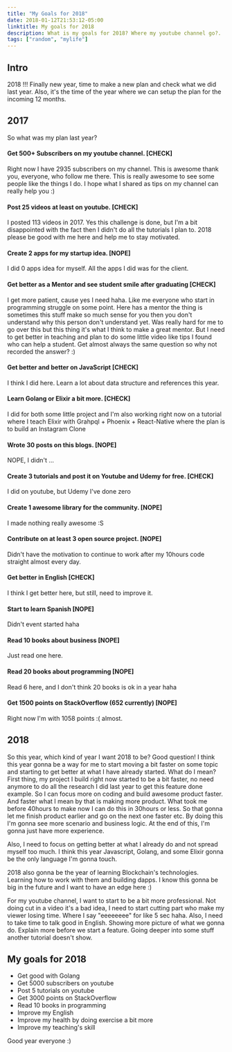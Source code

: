 ```yaml
---
title: "My Goals for 2018"
date: 2018-01-12T21:53:12-05:00
linktitle: My goals for 2018
description: What is my goals for 2018? Where my youtube channel go?.
tags: ["random", "mylife"]
---
```


## Intro

2018 !!! Finally new year, time to make a new plan and check what we did last year. Also, it's the time of the year where we can setup the plan for the incoming 12 months.

## 2017

So what was my plan last year?

#### Get 500+ Subscribers on my youtube channel. [CHECK]

Right now I have 2935 subscribers on my channel. This is awesome thank you, everyone, who follow me there. This is really awesome to see some people like the things I do. I hope what I shared as tips on my channel can really help you :)

#### Post 25 videos at least on youtube. [CHECK]

I posted 113 videos in 2017. Yes this challenge is done, but I'm a bit disappointed with the fact then I didn't do all the tutorials I plan to. 2018 please be good with me here and help me to stay motivated.

#### Create 2 apps for my startup idea. [NOPE]

I did 0 apps idea for myself. All the apps I did was for the client.

#### Get better as a Mentor and see student smile after graduating [CHECK]

I get more patient, cause yes I need haha. Like me everyone who start in programming struggle on some point. Here has a mentor the thing is sometimes this stuff make so much sense for you then you don't understand why this person don't understand yet. Was really hard for me to go over this but this thing it's what I think to make a great mentor. But I need to get better in teaching and plan to do some little video like tips I found who can help a student. Get almost always the same question so why not recorded the answer? :)

#### Get better and better on JavaScript [CHECK]

I think I did here. Learn a lot about data structure and references this year.

#### Learn Golang or Elixir a bit more. [CHECK]

I did for both some little project and I'm also working right now on a tutorial where I teach Elixir with Grahpql + Phoenix + React-Native where the plan is to build an Instagram Clone

#### Wrote 30 posts on this blogs. [NOPE]

NOPE, I didn't ...

#### Create 3 tutorials and post it on Youtube and Udemy for free. [CHECK]

I did on youtube, but Udemy I've done zero

#### Create 1 awesome library for the community. [NOPE]

I made nothing really awesome :S

#### Contribute on at least 3 open source project. [NOPE]

Didn't have the motivation to continue to work after my 10hours code straight almost every day.

#### Get better in English [CHECK]

I think I get better here, but still, need to improve it.

#### Start to learn Spanish [NOPE]

Didn't event started haha

#### Read 10 books about business [NOPE]

Just read one here.

#### Read 20 books about programming [NOPE]

Read 6 here, and I don't think 20 books is ok in a year haha

#### Get 1500 points on StackOverflow (652 currently) [NOPE]

Right now I'm with 1058 points :( almost.

## 2018

So this year, which kind of year I want 2018 to be? Good question! I think this year gonna be a way for me to start moving a bit faster on some topic and starting to get better at what I have already started. What do I mean? First thing, my project I build right now started to be a bit faster, no need anymore to do all the research I did last year to get this feature done example. So I can focus more on coding and build awesome product faster. And faster what I mean by that is making more product. What took me before 40hours to make now I can do this in 30hours or less. So that gonna let me finish product earlier and go on the next one faster etc. By doing this I'm gonna see more scenario and business logic. At the end of this, I'm gonna just have more experience.

Also, I need to focus on getting better at what I already do and not spread myself too much. I think this year Javascript, Golang, and some Elixir gonna be the only language I'm gonna touch.

2018 also gonna be the year of learning Blockchain's technologies. Learning how to work with them and building dapps. I know this gonna be big in the future and I want to have an edge here :)

For my youtube channel, I want to start to be a bit more professional. Not doing cut in a video it's a bad idea, I need to start cutting part who make my viewer losing time. Where I say "eeeeeeee" for like 5 sec haha. Also, I need to take time to talk good in English. Showing more picture of what we gonna do. Explain more before we start a feature. Going deeper into some stuff another tutorial doesn't show.

## My goals for 2018

- Get good with Golang
- Get 5000 subscribers on youtube
- Post 5 tutorials on youtube
- Get 3000 points on StackOverflow
- Read 10 books in programming
- Improve my English
- Improve my health by doing exercise a bit more
- Improve my teaching's skill

Good year everyone :)